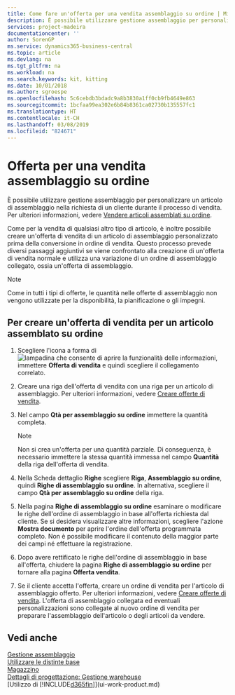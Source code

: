 ```yaml
---
title: Come fare un'offerta per una vendita assemblaggio su ordine | Microsoft Docs
description: È possibile utilizzare gestione assemblaggio per personalizzare un articolo di assemblaggio nella richiesta di un cliente durante il processo di vendita.
services: project-madeira
documentationcenter: ''
author: SorenGP
ms.service: dynamics365-business-central
ms.topic: article
ms.devlang: na
ms.tgt_pltfrm: na
ms.workload: na
ms.search.keywords: kit, kitting
ms.date: 10/01/2018
ms.author: sgroespe
ms.openlocfilehash: 5c6cebdb3bdadc9a8b3830a1ff0cb9fb4649e863
ms.sourcegitcommit: 1bcfaa99ea302e6b84b8361ca02730b135557fc1
ms.translationtype: HT
ms.contentlocale: it-CH
ms.lasthandoff: 03/08/2019
ms.locfileid: "824671"
---
```

# <a name="quote-an-assemble-to-order-sale"></a>Offerta per una vendita assemblaggio su ordine
È possibile utilizzare gestione assemblaggio per personalizzare un articolo di assemblaggio nella richiesta di un cliente durante il processo di vendita. Per ulteriori informazioni, vedere [Vendere articoli assemblati su ordine](assembly-how-to-sell-items-assembled-to-order.md).  

Come per la vendita di qualsiasi altro tipo di articolo, è inoltre possibile creare un'offerta di vendita di un articolo di assemblaggio personalizzato prima della conversione in ordine di vendita. Questo processo prevede diversi passaggi aggiuntivi se viene confrontato alla creazione di un'offerta di vendita normale e utilizza una variazione di un ordine di assemblaggio collegato, ossia un'offerta di assemblaggio.

> [!NOTE]  
>  Come in tutti i tipi di offerte, le quantità nelle offerte di assemblaggio non vengono utilizzate per la disponibilità, la pianificazione o gli impegni.  

## <a name="to-create-a-sales-quote-for-an-assemble-to-order-item"></a>Per creare un'offerta di vendita per un articolo assemblato su ordine  
1.  Scegliere l'icona a forma di ![lampadina che consente di aprire la funzionalità delle informazioni](media/ui-search/search_small.png "Informazioni sull'operazione che si desidera eseguire"), immettere **Offerta di vendita** e quindi scegliere il collegamento correlato.  
2.  Creare una riga dell'offerta di vendita con una riga per un articolo di assemblaggio. Per ulteriori informazioni, vedere [Creare offerte di vendita](sales-how-make-offers.md).  
3.  Nel campo **Qtà per assemblaggio su ordine** immettere la quantità completa.

    > [!NOTE]  
    >  Non si crea un'offerta per una quantità parziale. Di conseguenza, è necessario immettere la stessa quantità immessa nel campo **Quantità** della riga dell'offerta di vendita.  

4.  Nella Scheda dettaglio **Righe** scegliere **Riga**, **Assemblaggio su ordine**, quindi **Righe di assemblaggio su ordine**. In alternativa, scegliere il campo **Qtà per assemblaggio su ordine** della riga.  
5.  Nella pagina **Righe di assemblaggio su ordine** esaminare o modificare le righe dell'ordine di assemblaggio in base all'offerta richiesta dal cliente. Se si desidera visualizzare altre informazioni, scegliere l'azione **Mostra documento** per aprire l'ordine dell'offerta programmata completo. Non è possibile modificare il contenuto della maggior parte dei campi né effettuare la registrazione.  
6.  Dopo avere rettificato le righe dell'ordine di assemblaggio in base all'offerta, chiudere la pagina **Righe di assemblaggio su ordine** per tornare alla pagina **Offerta vendita**.  
7.  Se il cliente accetta l'offerta, creare un ordine di vendita per l'articolo di assemblaggio offerto. Per ulteriori informazioni, vedere [Creare offerte di vendita](sales-how-make-offers.md). L'offerta di assemblaggio collegata ed eventuali personalizzazioni sono collegate al nuovo ordine di vendita per preparare l'assemblaggio dell'articolo o degli articoli da vendere.  

## <a name="see-also"></a>Vedi anche  
[Gestione assemblaggio](assembly-assemble-items.md)  
[Utilizzare le distinte base](inventory-how-work-BOMs.md)  
[Magazzino](inventory-manage-inventory.md)  
[Dettagli di progettazione: Gestione warehouse](design-details-warehouse-management.md)  
[Utilizzo di [!INCLUDE[d365fin](includes/d365fin_md.md)]](ui-work-product.md)
